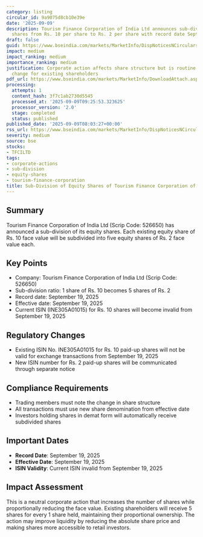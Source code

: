 ```yaml
---
category: listing
circular_id: 9a9075d8cb10e39e
date: '2025-09-09'
description: Tourism Finance Corporation of India Ltd announces sub-division of equity
  shares from Rs. 10 per share to Rs. 2 per share with record date September 19, 2025.
draft: false
guid: https://www.bseindia.com/markets/MarketInfo/DispNoticesNCirculars.aspx?Noticeid={F5E55D3F-DFA8-41A4-B821-294C2FF6AE3A}&noticeno=20250909-9&dt=09/09/2025&icount=9&totcount=24&flag=0
impact: medium
impact_ranking: medium
importance_ranking: medium
justification: Corporate action affects share structure but is routine administrative
  change for existing shareholders
pdf_url: https://www.bseindia.com/markets/MarketInfo/DownloadAttach.aspx?id=20250909-9&attachedId=
processing:
  attempts: 1
  content_hash: 3f7c1ab2730d5545
  processed_at: '2025-09-09T09:25:53.323625'
  processor_version: '2.0'
  stage: completed
  status: published
published_date: '2025-09-09T08:03:27+00:00'
rss_url: https://www.bseindia.com/markets/MarketInfo/DispNoticesNCirculars.aspx?Noticeid={F5E55D3F-DFA8-41A4-B821-294C2FF6AE3A}&noticeno=20250909-9&dt=09/09/2025&icount=9&totcount=24&flag=0
severity: medium
source: bse
stocks:
- TFCILTD
tags:
- corporate-actions
- sub-division
- equity-shares
- tourism-finance-corporation
title: Sub-Division of Equity Shares of Tourism Finance Corporation of India Ltd
---
```


## Summary

Tourism Finance Corporation of India Ltd (Scrip Code: 526650) has announced a sub-division of its equity shares. Each existing equity share of Rs. 10 face value will be subdivided into five equity shares of Rs. 2 face value each.

## Key Points

- Company: Tourism Finance Corporation of India Ltd (Scrip Code: 526650)
- Sub-division ratio: 1 share of Rs. 10 becomes 5 shares of Rs. 2
- Record date: September 19, 2025
- Effective date: September 19, 2025
- Current ISIN (INE305A01015) for Rs. 10 shares will become invalid from September 19, 2025

## Regulatory Changes

- Existing ISIN No. INE305A01015 for Rs. 10 paid-up shares will not be valid for exchange transactions from September 19, 2025
- New ISIN number for Rs. 2 paid-up shares will be communicated through separate notice

## Compliance Requirements

- Trading members must note the change in share structure
- All transactions must use new share denomination from effective date
- Investors holding shares in demat form will automatically receive subdivided shares

## Important Dates

- **Record Date**: September 19, 2025
- **Effective Date**: September 19, 2025
- **ISIN Validity**: Current ISIN invalid from September 19, 2025

## Impact Assessment

This is a neutral corporate action that increases the number of shares while proportionally reducing the face value. Existing shareholders will receive 5 shares for every 1 share held, maintaining their proportional ownership. The action may improve liquidity by reducing the absolute share price and making shares more accessible to retail investors.